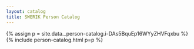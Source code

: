 ```yaml
---
layout: catalog
title: SWERIK Person Catalog
---
```

{% assign p = site.data._person-catalog.i-DAs5BquEp16WYyZHVFqxbu %}
{% include person-catalog.html p=p %}

